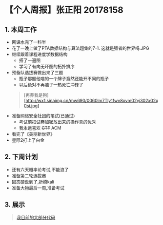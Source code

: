 # 【个人周报】张正阳 20178158

## 1. 本周工作

- 网课水完了一科半
- 花了一晚上做了PTA数据结构与算法题集的7-1. 这就是强者的世界吗.JPG
- 继续跟着课程进度学数据结构
  - 搭了一遍图
  - 学习了有向无环图的拓扑排序
- 预备队选拔赛做出来了三题
  - 瓶子那题他喵的一个牌子竟然还能开不同的瓶子
  - 以后绝对不再脑子一热死亡冲锋了
  > [再莽我是狗][http://wx1.sinaimg.cn/mw690/0060lm7Tly1fwv8ovm02yj302x02q0si.jpg]
- 准备网络安全社团的笔试(已通过)
  - 考试前把试卷加密放出来的操作真的优秀
  - 我永远喜欢 ~~CTF~~ ACM
- 看完了《美丽新世界》
- 星际2打上了白金

## 2. 下周计划

- 还有六天概率论考试,不能浪了
- 准备第二轮选拔赛
- 固态硬盘到了,折腾kali
- 准备大物最后一周,准备考试

## 3. 展示

  >[我目前的大部分代码](https://github.com/SernRounder/Mycode)